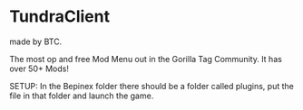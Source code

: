 # TundraClient 
made by BTC.

The most op and free Mod Menu out in the Gorilla Tag Community.
It has over 50+ Mods!

SETUP:
In the Bepinex folder there should be a folder called plugins, put the file in that folder and launch the game.
